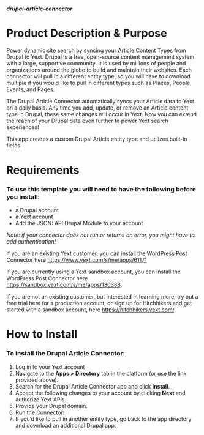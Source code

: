 ##### drupal-article-connector

# Product Description & Purpose

Power dynamic site search by syncing your Article Content Types from Drupal to Yext. Drupal is a free, open-source content management system with a large, supportive community. It is used by millions of people and organizations around the globe to build and maintain their websites. Each connector will pull in a different entity type, so you will have to download multiple if you would like to pull in different types such as Places, People, Events, and Pages.

The Drupal Article Connector automatically syncs your Article data to Yext on a daily basis. Any time you add, update, or remove an Article content type in Drupal, these same changes will occur in Yext. Now you can extend the reach of your Drupal data even further to power Yext search experiences! 

This app creates a custom Drupal Article entity type and utilizes built-in fields.

# Requirements

### To use this template you will need to have the following before you install:

- a Drupal account 
- a Yext account
- Add the JSON: API Drupal Module to your account

*Note: if your connector does not run or returns an error, you might have to add authentication!*

If you are an existing Yext customer, you can install the WordPress Post Connector here <https://www.yext.com/s/me/apps/61171>

If you are currently using a Yext sandbox account, you can install the WordPress Post Connector here <https://sandbox.yext.com/s/me/apps/130388>.

If you are not an existing customer, but interested in learning more, try out a free trial here for a production account, or sign up for Hitchhikers and get started with a sandbox account, here <https://hitchhikers.yext.com/>. 

# How to Install

### To install the Drupal Article Connector:

1. Log in to your Yext account
2. Navigate to the **Apps > Directory** tab in the platform (or use the link provided above).
3. Search for the Drupal Article Connector app and click **Install**.
4. Accept the following changes to your account by clicking **Next** and authorize Yext APIs.
5. Provide your Drupal domain.
6. Run the Connector!
7. If you’d like to pull in another entity type, go back to the app directory and download an additional Drupal app.

